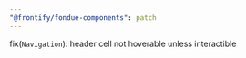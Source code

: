 ```yaml
---
"@frontify/fondue-components": patch
---
```


fix(`Navigation`): header cell not hoverable unless interactible
